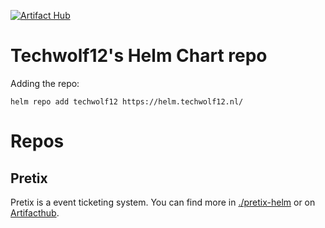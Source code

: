 [![Artifact Hub](https://img.shields.io/endpoint?url=https://artifacthub.io/badge/repository/techwolf12)](https://artifacthub.io/packages/search?repo=techwolf12)
# Techwolf12's Helm Chart repo

Adding the repo:
```
helm repo add techwolf12 https://helm.techwolf12.nl/
```

# Repos
## Pretix
Pretix is a event ticketing system. You can find more in [./pretix-helm](https://github.com/Techwolf12/charts/tree/main/pretix-helm) or on [Artifacthub](https://artifacthub.io/packages/helm/techwolf12/pretix).